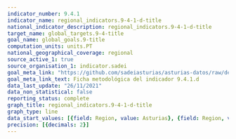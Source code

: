 ```yaml
---
indicator_number: 9.4.1
indicator_name: regional_indicators.9-4-1-d-title
national_indicator_description: regional_indicators.9-4-1-d-title
target_name: global_targets.9-4-title
goal_name: global_goals.9-title
computation_units: units.PT
national_geographical_coverage: regional
source_active_1: true
source_organisation_1: indicator.sadei
goal_meta_link: "https://github.com/sadeiasturias/asturias-datos/raw/develop/descargas/metodologia/9.4.1.d.pdf"
goal_meta_link_text: Ficha metodológica del indicador 9.4.1.d
data_last_update: "26/11/2021"
data_non_statistical: false
reporting_status: complete
graph_title: regional_indicators.9-4-1-d-title
graph_type: line
data_start_values: [{field: Region, value: Asturias}, {field: Region, value: España}]
precision: [{decimals: 2}]
---
```

